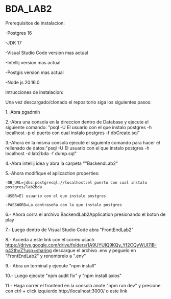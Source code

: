 # BDA_LAB2

Prerequisitos de instalacion:

-Postgres 16

-JDK 17

-Visual Studio Code version mas actual

-Intellij version mas actual

-Postgis version mas actual

-Node js 20.16.0

Intrucciones de instalacion:

Una vez descargado/clonado el repositorio siga los siguientes pasos:

1.-Abra pgadmin

2.-Abra una consola en la direccion dentro de Database y ejecute el siguiente comando: "psql -U El usuario con el que instalo postgres -h localhost -p el puerto con cual instalo postgres -f dbCreate.sql"

3.-Ahora en la misma consola ejecute el siguiente comando para hacer el rellenado de datos:"psql -U El usuario con el que instalo postgres -h localhost -d lab2bda -f dump.sql"

4.-Abra intellij idea y abra la carpeta ""BackendLab2"

5.-Ahora modifique el aplicaction properties:

    -DB_URL=jdbc:postgresql://localhost:el puerto con cual instalo postgres/lab2bda

    -USER=El usuario con el que instalo postgres

    -PASSWORD=La contraseña con la que instalo postgres

6.- Ahora corra el archivo BackendLab2Application presionando el boton de play

7.- Luego dentro de Visual Studio Code abra "FrontEndLab2"

8.- Acceda a este link con el correo usach https://drive.google.com/drive/folders/1A9UYUIQ9KQy_Yf2CQyWUI7lB-p42thyZ?usp=sharing descargue el archivo .env y peguelo en "FrontEndLab2"  y renombrelo a ".env"

9.- Abra un terminal y ejecute "npm install"

10.- Luego ejecute "npm audit fix" y "npm install axios"

11.- Haga correr el frontend en la consola anote "npm run dev" y presione con ctrl + click izquierdo http://localhost:3000/ o este link



